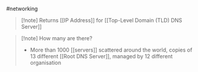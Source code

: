#networking 
>[!note] Returns
>[[IP Address]] for [[Top-Level Domain (TLD) DNS Server]] 

>[!note] How many are there?
>- More than 1000 [[servers]] scattered around the world, copies of 13 different [[Root DNS Server]], managed by 12 different organisation